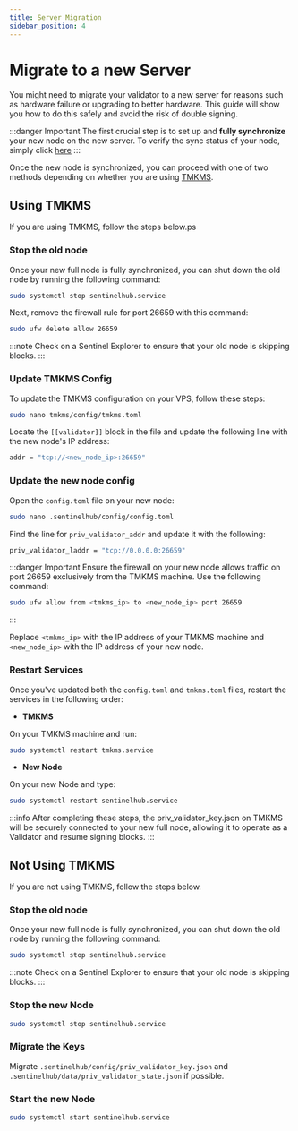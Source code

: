 ```yaml
---
title: Server Migration
sidebar_position: 4
---
```


# Migrate to a new Server

You might need to migrate your validator to a new server for reasons such as hardware failure or upgrading to better hardware. This guide will show you how to do this safely and avoid the risk of double signing.

:::danger Important
The first crucial step is to set up and **fully synchronize** your new node on the new server. To verify the sync status of your node, simply click [here](/validator-setup/node-run#check-sync-status)
:::

Once the new node is synchronized, you can proceed with one of two methods depending on whether you are using [TMKMS](/validator-setup/category/tmkms).


## Using TMKMS

If you are using TMKMS, follow the steps below.ps

### Stop the old node

Once your new full node is fully synchronized, you can shut down the old node by running the following command:

```bash
sudo systemctl stop sentinelhub.service
```

Next, remove the firewall rule for port 26659 with this command:

```bash
sudo ufw delete allow 26659
```

:::note
Check on a Sentinel Explorer to ensure that your old node is skipping blocks.
:::


### Update TMKMS Config

To update the TMKMS configuration on your VPS, follow these steps:

```bash
sudo nano tmkms/config/tmkms.toml
```

Locate the `[[validator]]` block in the file and update the following line with the new node's IP address:

```bash
addr = "tcp://<new_node_ip>:26659"
```


### Update the new node config

Open the `config.toml` file on your new node:

```bash
sudo nano .sentinelhub/config/config.toml
```

Find the line for `priv_validator_addr` and update it with the following:

```bash
priv_validator_laddr = "tcp://0.0.0.0:26659"
```

:::danger Important
Ensure the firewall on your new node allows traffic on port 26659 exclusively from the TMKMS machine. Use the following command:

```bash
sudo ufw allow from <tmkms_ip> to <new_node_ip> port 26659
```
:::

Replace `<tmkms_ip>` with the IP address of your TMKMS machine and `<new_node_ip>` with the IP address of your new node.


### Restart Services

Once you've updated both the `config.toml` and `tmkms.toml` files, restart the services in the following order:

- **TMKMS**

On your TMKMS machine and run:

```bash
sudo systemctl restart tmkms.service
```

- **New Node**

On your new Node and type:

```bash
sudo systemctl restart sentinelhub.service
```

:::info
After completing these steps, the priv_validator_key.json on TMKMS will be securely connected to your new full node, allowing it to operate as a Validator and resume signing blocks.
:::


## Not Using TMKMS

If you are not using TMKMS, follow the steps below.

### Stop the old node

Once your new full node is fully synchronized, you can shut down the old node by running the following command:

```bash
sudo systemctl stop sentinelhub.service
```

:::note
Check on a Sentinel Explorer to ensure that your old node is skipping blocks.
:::

### Stop the new Node

```bash
sudo systemctl stop sentinelhub.service
```

### Migrate the Keys

Migrate `.sentinelhub/config/priv_validator_key.json` and `.sentinelhub/data/priv_validator_state.json` if possible.

### Start the new Node

```bash
sudo systemctl start sentinelhub.service
```